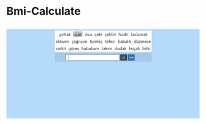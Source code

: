 # Bmi-Calculate

##

![alt text](https://github.com/kadirkara22/TypingSpeedApp-with-redux/blob/main/src/images/typer1.PNG)
